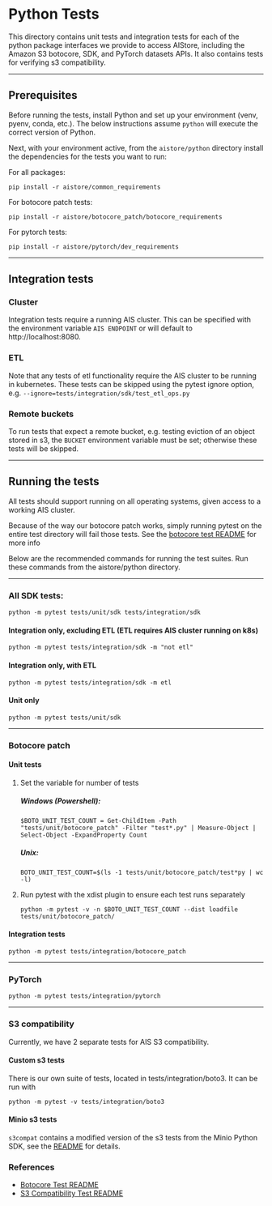 # Python Tests

This directory contains unit tests and integration tests for each of the python package interfaces we provide to access AIStore, including the Amazon S3 botocore, SDK, and PyTorch datasets APIs.
It also contains tests for verifying s3 compatibility.

---

## Prerequisites

Before running the tests, install Python and set up your environment (venv, pyenv, conda, etc.). 
The below instructions assume `python` will execute the correct version of Python. 

Next, with your environment active, from the `aistore/python` directory install the dependencies for the tests you want 
to run:

For all packages:

`pip install -r aistore/common_requirements`

For botocore patch tests:

`pip install -r aistore/botocore_patch/botocore_requirements`

For pytorch tests:

`pip install -r aistore/pytorch/dev_requirements`

---

## Integration tests

### Cluster

Integration tests require a running AIS cluster. 
This can be specified with the environment variable `AIS ENDPOINT` or will default to http://localhost:8080. 

### ETL

Note that any tests of etl functionality require the AIS cluster to be running in kubernetes. 
These tests can be skipped using the pytest ignore option, e.g. `--ignore=tests/integration/sdk/test_etl_ops.py`

### Remote buckets

To run tests that expect a remote bucket, e.g. testing eviction of an object stored in s3, the `BUCKET`
environment variable must be set; otherwise these tests will be skipped. 

---

## Running the tests

All tests should support running on all operating systems, given access to a working AIS cluster. 

Because of the way our botocore patch works, simply running pytest on the entire test directory will fail those tests. See the [botocore test README](/python/tests/unit/botocore_patch/README.md) for more info

Below are the recommended commands for running the test suites. Run these commands from the aistore/python directory. 

---

### All SDK tests:

`python -m pytest tests/unit/sdk tests/integration/sdk`


#### Integration only, excluding ETL (ETL requires AIS cluster running on k8s)

`python -m pytest tests/integration/sdk -m "not etl"`

#### Integration only, with ETL

`python -m pytest tests/integration/sdk -m etl`


#### Unit only

`python -m pytest tests/unit/sdk`

---

### Botocore patch

#### Unit tests
1.  Set the variable for number of tests
    ##### Windows (Powershell): 
        $BOTO_UNIT_TEST_COUNT = Get-ChildItem -Path "tests/unit/botocore_patch" -Filter "test*.py" | Measure-Object | Select-Object -ExpandProperty Count
    ##### Unix:
        BOTO_UNIT_TEST_COUNT=$(ls -1 tests/unit/botocore_patch/test*py | wc -l)
2.  Run pytest with the xdist plugin to ensure each test runs separately

    `python -m pytest -v -n $BOTO_UNIT_TEST_COUNT --dist loadfile tests/unit/botocore_patch/`

#### Integration tests

    python -m pytest tests/integration/botocore_patch

---

### PyTorch

    python -m pytest tests/integration/pytorch

---

### S3 compatibility

Currently, we have 2 separate tests for AIS S3 compatibility.

#### Custom s3 tests

There is our own suite of tests, located in tests/integration/boto3. It can be run with

    python -m pytest -v tests/integration/boto3 


#### Minio s3 tests

`s3compat` contains a modified version of the s3 tests from the Minio Python SDK, see the [README](s3compat/README.md) for details.

### References

* [Botocore Test README](unit/botocore_patch/README.md)
* [S3 Compatibility Test README](s3compat/README.md)

